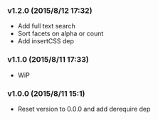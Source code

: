 ### v1.2.0	(2015/8/12 17:32)
* Add full text search
* Sort facets on alpha or count
* Add insertCSS dep

### v1.1.0	(2015/8/11 17:33)
* WiP

### v1.0.0	(2015/8/11 15:1)
* Reset version to 0.0.0 and add derequire dep

